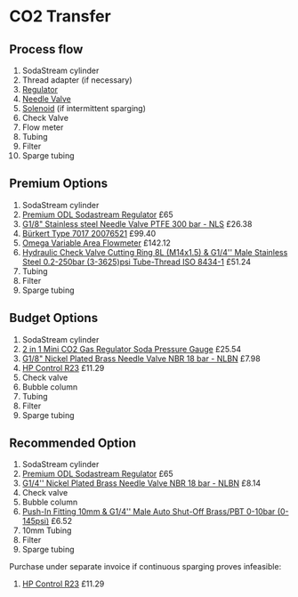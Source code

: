 # CO2 Transfer
## Process flow
1. SodaStream cylinder
1. Thread adapter (if necessary)
1. [Regulator](Regulators.md)
1. [Needle Valve](NeedleValves.md)
1. [Solenoid](VentingSolenoids.md) (if intermittent sparging)
1. Check Valve
1. Flow meter
1. Tubing
1. Filter
1. Sparge tubing

## Premium Options
1. SodaStream cylinder
1. [Premium ODL Sodastream Regulator](https://brewkegtap.co.uk/products/premium-sodastream-regulator-made-in-italy?pr_prod_strat=e5_desc&pr_rec_id=2f3634a5a&pr_rec_pid=1342006853713&pr_ref_pid=1323950768209&pr_seq=uniform) £65
1. [G1/8" Stainless steel Needle Valve PTFE 300 bar - NLS](https://tameson.co.uk/products/nls-018-g1-8inch-stainless-steel-needle-valve-ptfe-300-bar) £26.38
1. [Bürkert Type 7017 20076521](https://www.burkert.co.uk/en/products/solenoid-valves/general-purpose-3-2-solenoids/20076521#technische-details) £99.40
2. [Omega Variable Area Flowmeter](https://www.omega.co.uk/pptst/FLD.html) £142.12
3. [Hydraulic Check Valve Cutting Ring 8L (M14x1.5) & G1/4'' Male Stainless Steel 0.2-250bar (3-3625)psi Tube-Thread ISO 8434-1](https://tameson.co.uk/products/f2czy-hydraulic-check-valve-cutting-ring-8l-m14x1p5-g1-4inch-male-stainless-steel-0p2-250bar-3-3625-psi-tube-thread-iso-8434-1) £51.24
4. Tubing
5. Filter
6. Sparge tubing

## Budget Options
1. SodaStream cylinder
1. [2 in 1 Mini CO2 Gas Regulator Soda Pressure Gauge](https://www.manomano.co.uk/p/co2-pressure-regulator-2-in-1-mini-co2-gas-regulator-soda-pressure-gauge-with-38in-to-tr214-adapter-for-sodastream-88562182) £25.54
1. [G1/8" Nickel Plated Brass Needle Valve NBR 18 bar - NLBN](https://tameson.co.uk/products/nlbn-018-g1-8inch-nickel-plated-brass-needle-valve-nbr-18-bar) £7.98
1. [HP Control R23](https://hpcontrol.uk/elektrozawor-r23-1-8-cala-2-lub-3-drogowy-laczony-w-grupy.html) £11.29
1. Check valve
1. Bubble column
1. Tubing
1. Filter
1. Sparge tubing

## Recommended Option
1. SodaStream cylinder
1. [Premium ODL Sodastream Regulator](https://brewkegtap.co.uk/products/premium-sodastream-regulator-made-in-italy?pr_prod_strat=e5_desc&pr_rec_id=2f3634a5a&pr_rec_pid=1342006853713&pr_ref_pid=1323950768209&pr_seq=uniform) £65
1. [G1/4'' Nickel Plated Brass Needle Valve NBR 18 bar - NLBN](https://tameson.co.uk/products/nlbn-014-g1-4inch-nickel-plated-brass-needle-valve-nbr-18-bar) £8.14
1. Check valve
1. Bubble column
1. [Push-In Fitting 10mm & G1/4'' Male Auto Shut-Off Brass/PBT 0-10bar (0-145psi)](https://tameson.co.uk/products/f2e6g-push-in-fitting-10mm-g1-4inch-male-self-locking-brass-pbt-0-10bar-0-145-psi) £6.52
1. 10mm Tubing
1. Filter
1. Sparge tubing

Purchase under separate invoice if continuous sparging proves infeasible:
1. [HP Control R23](https://hpcontrol.uk/elektrozawor-r23-1-8-cala-2-lub-3-drogowy-laczony-w-grupy.html) £11.29